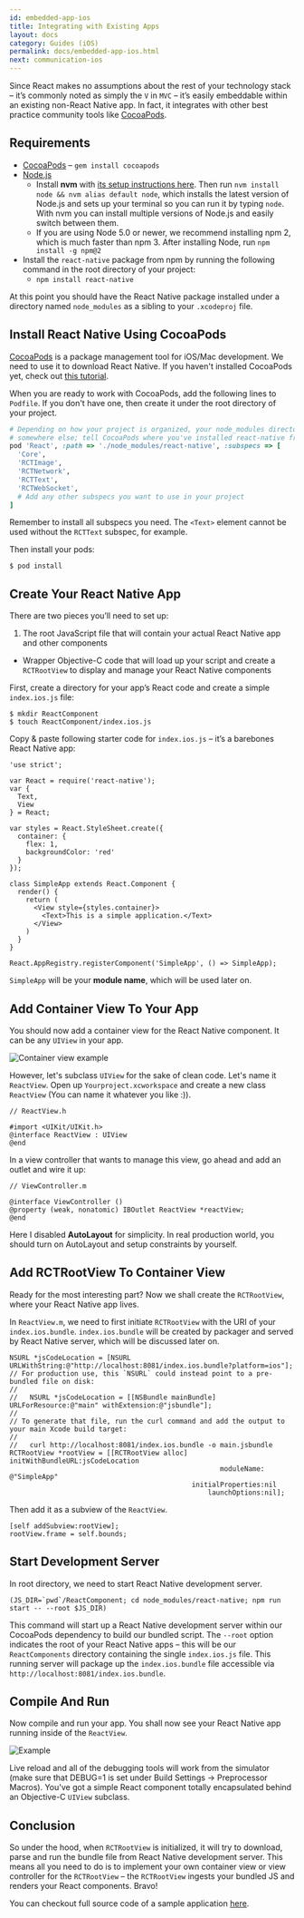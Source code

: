 ```yaml
---
id: embedded-app-ios
title: Integrating with Existing Apps
layout: docs
category: Guides (iOS)
permalink: docs/embedded-app-ios.html
next: communication-ios
---
```


Since React makes no assumptions about the rest of your technology stack – it’s commonly noted as simply the `V` in `MVC` – it’s easily embeddable within an existing non-React Native app. In fact, it integrates with other best practice community tools like [CocoaPods](http://cocoapods.org/).

## Requirements

- [CocoaPods](http://cocoapods.org/) – `gem install cocoapods`
- [Node.js](http://nodejs.org)
  - Install **nvm** with [its setup instructions here](https://github.com/creationix/nvm#installation). Then run `nvm install node && nvm alias default node`, which installs the latest version of Node.js and sets up your terminal so you can run it by typing `node`.  With nvm you can install multiple versions of Node.js and easily switch between them.
  - If you are using Node 5.0 or newer, we recommend installing npm 2, which is much faster than npm 3. After installing Node, run `npm install -g npm@2`
- Install the `react-native` package from npm by running the following command in the root directory of your project:
  - `npm install react-native`

At this point you should have the React Native package installed under a directory named `node_modules` as a sibling to your `.xcodeproj` file.


## Install React Native Using CocoaPods

[CocoaPods](http://cocoapods.org/) is a package management tool for iOS/Mac development. We need to use it to download React Native. If you haven't installed CocoaPods yet, check out [this tutorial](http://guides.cocoapods.org/using/getting-started.html).

When you are ready to work with CocoaPods, add the following lines to `Podfile`. If you don't have one, then create it under the root directory of your project.

```ruby
# Depending on how your project is organized, your node_modules directory may be
# somewhere else; tell CocoaPods where you've installed react-native from npm
pod 'React', :path => './node_modules/react-native', :subspecs => [
  'Core',
  'RCTImage',
  'RCTNetwork',
  'RCTText',
  'RCTWebSocket',
  # Add any other subspecs you want to use in your project
]
```

Remember to install all subspecs you need. The `<Text>` element cannot be used without the `RCTText` subspec, for example.

Then install your pods:

```
$ pod install
```

## Create Your React Native App

There are two pieces you’ll need to set up:

1. The root JavaScript file that will contain your actual React Native app and other components
- Wrapper Objective-C code that will load up your script and create a `RCTRootView` to display and manage your React Native components

First, create a directory for your app’s React code and create a simple `index.ios.js` file:

```
$ mkdir ReactComponent
$ touch ReactComponent/index.ios.js
```

Copy & paste following starter code for `index.ios.js` – it’s a barebones React Native app:

```
'use strict';

var React = require('react-native');
var {
  Text,
  View
} = React;

var styles = React.StyleSheet.create({
  container: {
    flex: 1,
    backgroundColor: 'red'
  }
});

class SimpleApp extends React.Component {
  render() {
    return (
      <View style={styles.container}>
        <Text>This is a simple application.</Text>
      </View>
    )
  }
}

React.AppRegistry.registerComponent('SimpleApp', () => SimpleApp);
```

`SimpleApp` will be your **module name**, which will be used later on.

## Add Container View To Your App

You should now add a container view for the React Native component. It can be any `UIView` in your app.

![Container view example](img/EmbeddedAppContainerViewExample.png)

However, let's subclass `UIView` for the sake of clean code. Let's name it `ReactView`. Open up `Yourproject.xcworkspace` and create a new class `ReactView` (You can name it whatever you like :)).

```
// ReactView.h

#import <UIKit/UIKit.h>
@interface ReactView : UIView
@end
```

In a view controller that wants to manage this view, go ahead and add an outlet and wire it up:

```
// ViewController.m

@interface ViewController ()
@property (weak, nonatomic) IBOutlet ReactView *reactView;
@end
```

Here I disabled **AutoLayout** for simplicity. In real production world, you should turn on AutoLayout and setup constraints by yourself.

## Add RCTRootView To Container View

Ready for the most interesting part? Now we shall create the `RCTRootView`, where your React Native app lives.

In `ReactView.m`, we need to first initiate `RCTRootView` with the URI of your `index.ios.bundle`. `index.ios.bundle` will be created by packager and served by React Native server, which will be discussed later on.

```
NSURL *jsCodeLocation = [NSURL URLWithString:@"http://localhost:8081/index.ios.bundle?platform=ios"];
// For production use, this `NSURL` could instead point to a pre-bundled file on disk:
//
//   NSURL *jsCodeLocation = [[NSBundle mainBundle] URLForResource:@"main" withExtension:@"jsbundle"];
//
// To generate that file, run the curl command and add the output to your main Xcode build target:
//
//   curl http://localhost:8081/index.ios.bundle -o main.jsbundle
RCTRootView *rootView = [[RCTRootView alloc] initWithBundleURL:jsCodeLocation
                                                    moduleName: @"SimpleApp"
                                             initialProperties:nil
                                                 launchOptions:nil];
```

Then add it as a subview of the `ReactView`.

```
[self addSubview:rootView];
rootView.frame = self.bounds;
```

## Start Development Server

In root directory, we need to start React Native development server.

```
(JS_DIR=`pwd`/ReactComponent; cd node_modules/react-native; npm run start -- --root $JS_DIR)
```

This command will start up a React Native development server within our CocoaPods dependency to build our bundled script. The `--root` option indicates the root of your React Native apps – this will be our `ReactComponents` directory containing the single `index.ios.js` file. This running server will package up the `index.ios.bundle` file accessible via `http://localhost:8081/index.ios.bundle`.

## Compile And Run

Now compile and run your app. You shall now see your React Native app running inside of the `ReactView`.

![Example](img/EmbeddedAppExample.png)

Live reload and all of the debugging tools will work from the simulator (make sure that DEBUG=1 is set under Build Settings -> Preprocessor Macros).  You've got a simple React component totally encapsulated behind an Objective-C `UIView` subclass.

## Conclusion

So under the hood, when `RCTRootView` is initialized, it will try to download, parse and run the bundle file from React Native development server. This means all you need to do is to implement your own container view or view controller for the `RCTRootView` – the `RCTRootView` ingests your bundled JS and renders your React components. Bravo!

You can checkout full source code of a sample application [here](https://github.com/tjwudi/EmbededReactNativeExample).
